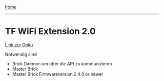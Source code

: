[home](/README)

------

# TF WiFi Extension 2.0

[Link zur Doku](https://www.tinkerforge.com/en/doc/Hardware/Master_Extensions/WIFI_V2_Extension.html)



Notwendig sind

* Brick Daemon um über die API zu kommunizieren
* Master Brick
* Master Brick Firmwareversion 2.4.0 or newer


